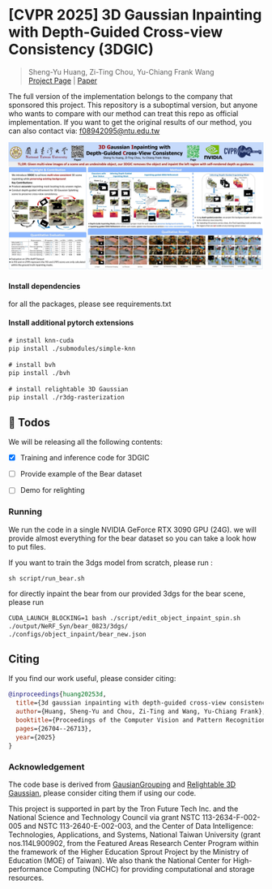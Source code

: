 # [CVPR 2025] 3D Gaussian Inpainting with Depth-Guided Cross-view Consistency (3DGIC)<br>
> Sheng-Yu Huang, Zi-Ting Chou, Yu-Chiang Frank Wang <br>
> [Project Page](https://peterjohnsonhuang.github.io/3dgic-pages/) | [Paper](https://arxiv.org/abs/2502.11801)

The full version of the implementation belongs to the company that sponsored this project. This repository is a suboptimal version, but anyone who wants to compare with our method can treat this repo as official implementation. If you want to get the original results of our method, you can also contact via:
f08942095@ntu.edu.tw 

<div align="center">
  <img src="img_src/3DGIC_CVPR2025.jpg"/>
</div>


#### Install dependencies
for all the packages, please see requirements.txt

#### Install additional pytorch extensions


```shell
# install knn-cuda
pip install ./submodules/simple-knn

# install bvh
pip install ./bvh

# install relightable 3D Gaussian
pip install ./r3dg-rasterization
```

## :bookmark_tabs: Todos
We will be releasing all the following contents:
- [x] Training and inference code for 3DGIC
- [ ] Provide example of the Bear dataset
- [ ] Demo for relighting


### Running
We run the code in a single NVIDIA GeForce RTX 3090 GPU (24G). we will provide almost everything for the bear dataset so you can take a look how to put files. 

If you want to train the 3dgs model from scratch, please run 
:
```
sh script/run_bear.sh
```

for directly inpaint the bear from our provided 3dgs for the bear scene, please run

```
CUDA_LAUNCH_BLOCKING=1 bash ./script/edit_object_inpaint_spin.sh  ./output/NeRF_Syn/bear_0823/3dgs/  ./configs/object_inpaint/bear_new.json
```

## Citing
If you find our work useful, please consider citing:
```BibTeX
@inproceedings{huang20253d,
  title={3d gaussian inpainting with depth-guided cross-view consistency},
  author={Huang, Sheng-Yu and Chou, Zi-Ting and Wang, Yu-Chiang Frank},
  booktitle={Proceedings of the Computer Vision and Pattern Recognition Conference},
  pages={26704--26713},
  year={2025}
}
```

### Acknowledgement

The code base is derived from [GausianGrouping](https://github.com/lkeab/gaussian-grouping) and [Relightable 3D Gaussian](https://github.com/NJU-3DV/Relightable3DGaussian), please consider citing them if using our code.

This project is supported in part by the Tron Future Tech
Inc. and the National Science and Technology Council via grant NSTC 113-2634-F-002-005 and NSTC 113-2640-E-002-003, and the Center of Data Intelligence: Technologies, Applications, and Systems, National Taiwan University (grant nos.114L900902, from the Featured Areas Research Center Program within the framework of the Higher Education Sprout Project by the Ministry of Education (MOE) of Taiwan). We also thank the National Center for High-performance Computing (NCHC) for providing computational and storage resources.



